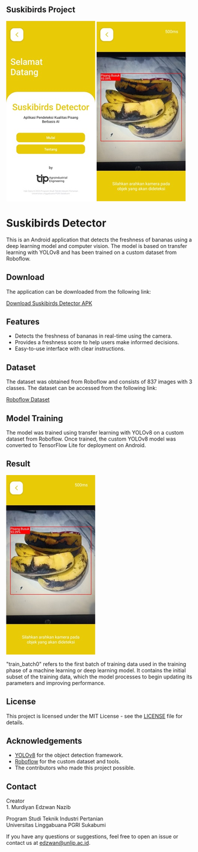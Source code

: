 ## Suskibirds Project

<p>
    <img src="home (1).jpeg" >
    <img src="test.jpg" >
</p>

# Suskibirds Detector

This is an Android application that detects the freshness of bananas using a deep learning model and computer vision. The model is based on transfer learning with YOLOv8 and has been trained on a custom dataset from Roboflow.

## Download

The application can be downloaded from the following link:

[Download Suskibirds Detector APK](https://drive.google.com/file/d/1nAx90cRNW7uFl48LB5bPSi6P9lzhuodu/view?usp=sharing)

## Features

- Detects the freshness of bananas in real-time using the camera.
- Provides a freshness score to help users make informed decisions.
- Easy-to-use interface with clear instructions.

## Dataset

The dataset was obtained from Roboflow and consists of 837 images with 3 classes. The dataset can be accessed from the following link:

[Roboflow Dataset](https://universe.roboflow.com/banana-7c0fs/banana-euhm9)

## Model Training

The model was trained using transfer learning with YOLOv8 on a custom dataset from Roboflow. Once trained, the custom YOLOv8 model was converted to TensorFlow Lite for deployment on Android.

## Result

  <p>
    <img src="test.jpg" >
  </p>
 "train_batch0" refers to the first batch of training data used in the training phase of a machine learning or deep learning model. It contains the initial subset of the training data, which the model processes to begin updating its parameters and improving performance.
      


## License

This project is licensed under the MIT License - see the [LICENSE](LICENSE) file for details.

## Acknowledgements

- [YOLOv8](https://github.com/ultralytics/ultralytics) for the object detection framework.
- [Roboflow](https://roboflow.com/) for the custom dataset and tools.
- The contributors who made this project possible.

## Contact

<p>Creator<br>
1. Murdiyan Edzwan Nazib<p></p>

</p>Program Studi Teknik Industri Pertanian<br>Universitas Linggabuana PGRI Sukabumi</p>


If you have any questions or suggestions, feel free to open an issue or contact us at [edzwan@unlip.ac.id](mailto:your-email@edzwan@unlip.ac.id).

